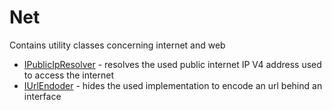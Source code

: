 ﻿# Net

Contains utility classes concerning internet and web

* [IPublicIpResolver](./Net/PublicIpResolver.md) - resolves the used public internet IP V4 address used to access the internet
* [IUrlEndoder](./Net/IUrlEncoder.md) - hides the used implementation to encode an url behind an interface